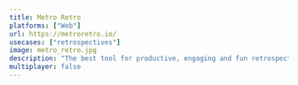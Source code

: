 ```yaml
---
title: Metro Retro
platforms: ["Web"]
url: https://metroretro.io/
usecases: ["retrospectives"]
image: metro_retro.jpg
description: "The best tool for productive, engaging and fun retrospectives!"
multiplayer: false
---
```

